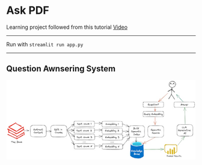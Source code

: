 # Ask PDF

Learning project followed from this tutorial [Video](https://www.youtube.com/watch?v=wUAUdEw5oxM)

---

Run with `streamlit run app.py`

---

## Question Awnsering System

![Schematic showing how the question answering system works](Ask_Book_Questions_Workflow.jpg)
